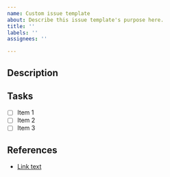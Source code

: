 ```yaml
---
name: Custom issue template
about: Describe this issue template's purpose here.
title: ''
labels: ''
assignees: ''

---
```


## Description
## Tasks
- [ ] Item 1
- [ ] Item 2
- [ ] Item 3
## References
- [Link text](https://github.com/2025FastCampus-Team4)
